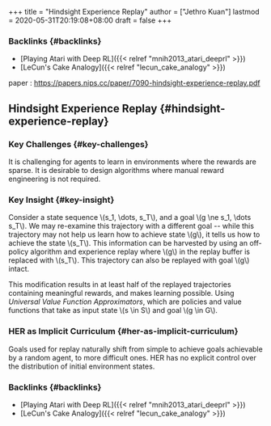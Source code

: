 +++
title = "Hindsight Experience Replay"
author = ["Jethro Kuan"]
lastmod = 2020-05-31T20:19:08+08:00
draft = false
+++

### Backlinks {#backlinks}

- [Playing Atari with Deep RL]({{< relref "mnih2013_atari_deeprl" >}})
- [LeCun's Cake Analogy]({{< relref "lecun_cake_analogy" >}})

paper
: <https://papers.nips.cc/paper/7090-hindsight-experience-replay.pdf>

## Hindsight Experience Replay {#hindsight-experience-replay}

### Key Challenges {#key-challenges}

It is challenging for agents to learn in environments where the
rewards are sparse. It is desirable to design algorithms where manual
reward engineering is not required.

### Key Insight {#key-insight}

Consider a state sequence \\(s_1, \dots, s_T\\), and a goal \\(g \ne s_1,
\dots s_T\\). We may re-examine this trajectory with a different goal --
while this trajectory may not help us learn how to achieve state \\(g\\),
it tells us how to achieve the state \\(s_T\\). This information can be
harvested by using an off-policy algorithm and experience replay where
\\(g\\) in the replay buffer is replaced with \\(s_T\\). This trajectory can
also be replayed with goal \\(g\\) intact.

This modification results in at least half of the replayed
trajectories containing meaningful rewards, and makes learning
possible. Using _Universal Value Function Approximators_, which are
policies and value functions that take as input state \\(s \in S\\) and
goal \\(g \in G\\).

### HER as Implicit Curriculum {#her-as-implicit-curriculum}

Goals used for replay naturally shift from simple to achieve goals
achievable by a random agent, to more difficult ones. HER has no
explicit control over the distribution of initial environment states.

### Backlinks {#backlinks}

- [Playing Atari with Deep RL]({{< relref "mnih2013_atari_deeprl" >}})
- [LeCun's Cake Analogy]({{< relref "lecun_cake_analogy" >}})
